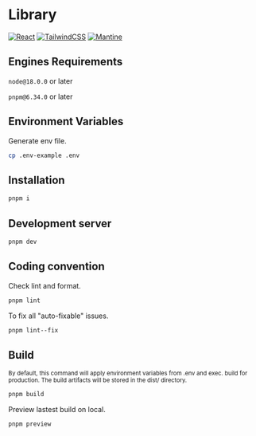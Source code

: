 # Library

[![React](https://img.shields.io/badge/React-000?style=for-the-badge&logo=react&logoColor=fff)](https://react.dev/)
[![TailwindCSS](https://img.shields.io/badge/TailwindCSS-fff?style=for-the-badge&logo=tailwindcss)](https://tailwindcss.com/)
[![Mantine](https://img.shields.io/badge/Mantine-000?style=for-the-badge&logo=mantine&logoColor=fff)](https://mantine.dev/)

## Engines Requirements

`node@18.0.0` or later

`pnpm@6.34.0` or later

## Environment Variables

Generate env file.

```bash
cp .env-example .env
```

## Installation

```bash
pnpm i
```

## Development server

```bash
pnpm dev
```

## Coding convention

Check lint and format.

```bash
pnpm lint
```

To fix all "auto-fixable" issues.

```bash
pnpm lint--fix
```

## Build

<sup>
By default, this command will apply environment variables from .env and exec. build for production.
The build artifacts will be stored in the dist/ directory.
</sup>

```bash
pnpm build
```

Preview lastest build on local.

```bash
pnpm preview
```
